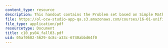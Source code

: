 ```yaml
---
content_type: resource
description: This handout contains the Problem set based on Simple Math Functions.
file: https://ol-ocw-studio-app-qa.s3.amazonaws.com/courses/16-01-unified-engineering-i-ii-iii-iv-fall-2005-spring-2006/05af060256294c8ca33c6740abbd64f0_c10_ps04_fall03.pdf
file_type: application/pdf
resourcetype: Document
title: c10_ps04_fall03.pdf
uid: 05af0602-5629-4c8c-a33c-6740abbd64f0
---
```


